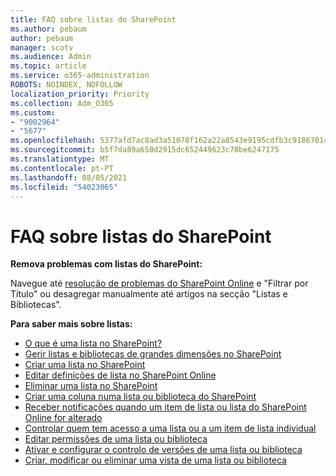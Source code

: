 ```yaml
---
title: FAQ sobre listas do SharePoint
ms.author: pebaum
author: pebaum
manager: scotv
ms.audience: Admin
ms.topic: article
ms.service: o365-administration
ROBOTS: NOINDEX, NOFOLLOW
localization_priority: Priority
ms.collection: Adm_O365
ms.custom:
- "9002964"
- "5677"
ms.openlocfilehash: 5377afd7ac8ad3a51078f162a22a8543e9195cdfb3c91867014147deda717acd
ms.sourcegitcommit: b5f7da89a650d2915dc652449623c78be6247175
ms.translationtype: MT
ms.contentlocale: pt-PT
ms.lasthandoff: 08/05/2021
ms.locfileid: "54023065"
---
```

# <a name="sharepoint-lists-faq"></a>FAQ sobre listas do SharePoint

**Remova problemas com listas do SharePoint:**

Navegue até [resolução de problemas do SharePoint Online](https://docs.microsoft.com/sharepoint/troubleshoot/online) e "Filtrar por Título" ou desagregar manualmente até artigos na secção "Listas e Bibliotecas".

**Para saber mais sobre listas:**

- [O que é uma lista no SharePoint?](https://support.office.com/article/what-is-a-list-in-sharepoint-93262a88-20ad-4edc-8410-b6909b2f59a5)
- [Gerir listas e bibliotecas de grandes dimensões no SharePoint](https://support.office.com/article/manage-large-lists-and-libraries-in-sharepoint-b8588dae-9387-48c2-9248-c24122f07c59)
- [Criar uma lista no SharePoint](https://support.office.com/article/create-a-list-in-sharepoint-0d397414-d95f-41eb-addd-5e6eff41b083)
- [Editar definições de lista no SharePoint Online](https://support.microsoft.com/en-us/office/edit-list-settings-in-sharepoint-online-4d35793b-246e-42a3-990c-563a83795b7f)
- [Eliminar uma lista no SharePoint](https://support.microsoft.com/en-us/office/delete-a-list-in-sharepoint-2a7bca5b-b8fd-4e5b-8f4b-2ac034f3070d)
- [Criar uma coluna numa lista ou biblioteca do SharePoint](https://support.microsoft.com/en-us/office/create-a-column-in-a-sharepoint-list-or-library-2b0361ae-1bd3-41a3-8329-269e5f81cfa2)
- [Receber notificações quando um item de lista ou lista do SharePoint Online for alterado](https://support.office.com/article/get-notified-of-list-changes-in-sharepoint-85ca9280-f4b1-485a-a49e-a593ffa62e39)
- [Controlar quem tem acesso a uma lista ou a um item de lista individual](https://support.office.com/article/customize-permissions-for-a-sharepoint-list-or-library-02d770f3-59eb-4910-a608-5f84cc297782)
- [Editar permissões de uma lista ou biblioteca](https://support.office.com/article/customize-permissions-for-a-sharepoint-list-or-library-02d770f3-59eb-4910-a608-5f84cc297782)
- [Ativar e configurar o controlo de versões de uma lista ou biblioteca](https://support.office.com/article/enable-and-configure-versioning-for-a-list-or-library-1555d642-23ee-446a-990a-bcab618c7a37)
- [Criar, modificar ou eliminar uma vista de uma lista ou biblioteca](https://support.office.com/article/create-change-or-delete-a-view-of-a-list-or-library-27ae65b8-bc5b-4949-b29b-4ee87144a9c9)
